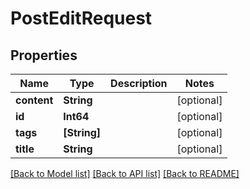 # PostEditRequest

## Properties
Name | Type | Description | Notes
------------ | ------------- | ------------- | -------------
**content** | **String** |  | [optional] 
**id** | **Int64** |  | [optional] 
**tags** | **[String]** |  | [optional] 
**title** | **String** |  | [optional] 

[[Back to Model list]](../README.md#documentation-for-models) [[Back to API list]](../README.md#documentation-for-api-endpoints) [[Back to README]](../README.md)


